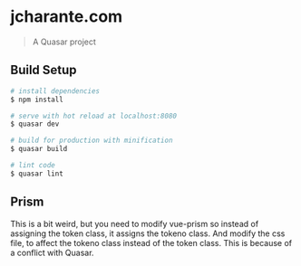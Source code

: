 # jcharante.com

> A Quasar project

## Build Setup

``` bash
# install dependencies
$ npm install

# serve with hot reload at localhost:8080
$ quasar dev

# build for production with minification
$ quasar build

# lint code
$ quasar lint
```


## Prism

This is a bit weird, but you need to modify vue-prism
so instead of assigning the token class, it assigns the
tokeno class. And modify the css file, to affect the tokeno
class instead of the token class. This is because of a conflict
with Quasar.

